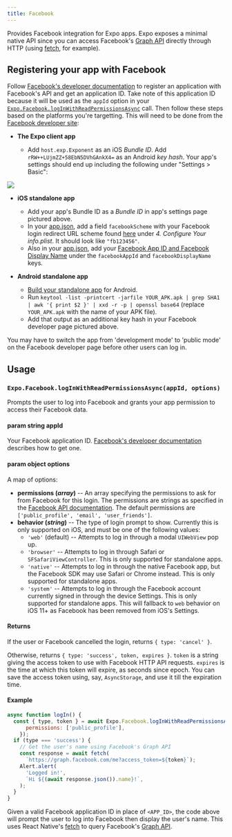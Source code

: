```yaml
---
title: Facebook
---
```


Provides Facebook integration for Expo apps. Expo exposes a minimal native API since you can access Facebook's [Graph API](https://developers.facebook.com/docs/graph-api) directly through HTTP (using [fetch](https://facebook.github.io/react-native/docs/network.html#fetch), for example).

## Registering your app with Facebook

Follow [Facebook's developer documentation](https://developers.facebook.com/docs/apps/register) to register an application with Facebook's API and get an application ID. Take note of this application ID because it will be used as the `appId` option in your [`Expo.Facebook.logInWithReadPermissionsAsync`](#expofacebookloginwithreadpermissionsasync "Expo.Facebook.logInWithReadPermissionsAsync") call. Then follow these steps based on the platforms you're targetting. This will need to be done from the [Facebook developer site](https://developers.facebook.com/):

-   **The Expo client app**

    -   Add `host.exp.Exponent` as an iOS _Bundle ID_. Add `rRW++LUjmZZ+58EbN5DVhGAnkX4=` as an Android _key hash_. Your app's settings should end up including the following under "Settings > Basic":

![](/static/images/facebook-app-settings.png)

-   **iOS standalone app**

    -   Add your app's Bundle ID as a _Bundle ID_ in app's settings page pictured above.
    -   In your [app.json](../../workflow/configuration/), add a field `facebookScheme` with your Facebook login redirect URL scheme found [here](https://developers.facebook.com/docs/facebook-login/ios) under _4. Configure Your info.plist_. It should look like `"fb123456"`.
    -   Also in your [app.json](../../workflow/configuration/), add your [Facebook App ID and Facebook Display Name](https://developers.facebook.com/docs/facebook-login/ios) under the `facebookAppId` and `facebookDisplayName` keys.

-   **Android standalone app**

    -   [Build your standalone app](../../distribution/building-standalone-apps/#building-standalone-apps) for Android.
    -   Run `keytool -list -printcert -jarfile YOUR_APK.apk | grep SHA1 | awk '{ print $2 }' | xxd -r -p | openssl base64` (replace `YOUR_APK.apk` with the name of your APK file).
    -   Add that output as an additional key hash in your Facebook developer page pictured above.

You may have to switch the app from 'development mode' to 'public mode' on the Facebook developer page before other users can log in.

## Usage

### `Expo.Facebook.logInWithReadPermissionsAsync(appId, options)`

Prompts the user to log into Facebook and grants your app permission
to access their Facebook data.

#### param string appId

Your Facebook application ID. [Facebook's developer documentation](https://developers.facebook.com/docs/apps/register) describes how to get one.

#### param object options

A map of options:

-   **permissions (_array_)** -- An array specifying the permissions to ask for from Facebook for this login. The permissions are strings as specified in the [Facebook API documentation](https://developers.facebook.com/docs/facebook-login/permissions). The default permissions are `['public_profile', 'email', 'user_friends']`.
-   **behavior (_string_)** -- The type of login prompt to show. Currently this is only supported on iOS, and must be one of the following values:
    -   `'web'` (default) -- Attempts to log in through a modal `UIWebView` pop up.
    -   `'browser'` -- Attempts to log in through Safari or `SFSafariViewController`. This is only supported for standalone apps.
    -   `'native'` -- Attempts to log in through the native Facebook app, but the Facebook SDK may use Safari or Chrome instead. This is only supported for standalone apps.
    -   `'system'` -- Attempts to log in through the Facebook account currently signed in through the device Settings. This is only supported for standalone apps. This will fallback to `web` behavior on iOS 11+ as Facebook has been removed from iOS's Settings.

#### Returns

If the user or Facebook cancelled the login, returns `{ type: 'cancel' }`.

Otherwise, returns `{ type: 'success', token, expires }`. `token` is a string giving the access token to use with Facebook HTTP API requests. `expires` is the time at which this token will expire, as seconds since epoch. You can save the access token using, say, `AsyncStorage`, and use it till the expiration time.

#### Example

```javascript
async function logIn() {
  const { type, token } = await Expo.Facebook.logInWithReadPermissionsAsync('<APP_ID>', {
      permissions: ['public_profile'],
    });
  if (type === 'success') {
    // Get the user's name using Facebook's Graph API
    const response = await fetch(
      `https://graph.facebook.com/me?access_token=${token}`);
    Alert.alert(
      'Logged in!',
      `Hi ${(await response.json()).name}!`,
    );
  }
}
```

Given a valid Facebook application ID in place of `<APP_ID>`, the code above will prompt the user to log into Facebook then display the user's name. This uses React Native's [fetch](https://facebook.github.io/react-native/docs/network.html#fetch) to query Facebook's [Graph API](https://developers.facebook.com/docs/graph-api).
